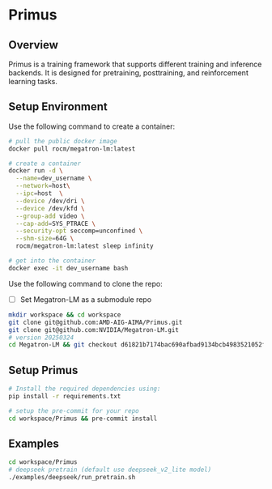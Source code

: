 # Primus

## Overview
Primus is a training framework that supports different training and inference backends. It is designed for pretraining, posttraining, and reinforcement learning tasks.

## Setup Environment
Use the following command to create a container:
```bash
# pull the public docker image
docker pull rocm/megatron-lm:latest

# create a container
docker run -d \
  --name=dev_username \
  --network=host\
  --ipc=host  \
  --device /dev/dri \
  --device /dev/kfd \
  --group-add video \
  --cap-add=SYS_PTRACE \
  --security-opt seccomp=unconfined \
  --shm-size=64G \
  rocm/megatron-lm:latest sleep infinity

# get into the container
docker exec -it dev_username bash
```


Use the following command to clone the repo:
- [ ] Set Megatron-LM as a submodule repo
```bash
mkdir workspace && cd workspace
git clone git@github.com:AMD-AIG-AIMA/Primus.git
git clone git@github.com:NVIDIA/Megatron-LM.git
# version 20250324
cd Megatron-LM && git checkout d61821b7174bac690afbad9134bcb4983521052f
```

## Setup Primus
```bash
# Install the required dependencies using:
pip install -r requirements.txt

# setup the pre-commit for your repo
cd workspace/Primus && pre-commit install
```

## Examples
```bash
cd workspace/Primus
# deepseek pretrain (default use deepseek_v2_lite model)
./examples/deepseek/run_pretrain.sh
```



